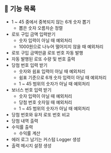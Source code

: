 ## 🚀 기능 목록
- 1 ~ 45 중에서 중복되지 않는 6개 숫자 뽑기
  - 뽑은 숫자 오름차순 정렬
- 로또 구입 금액 입력받기
  - 숫자 입력이 아닐 때 예외처리
  - 1000원으로 나누어 떨어지지 않을 때 예외처리
- 로또 구입 금액만큼 로또 번호 자동 발행
- 자동 발행된 로또 수량 및 번호 출력
- 당첨 번호 입력 받기
  - 숫자와 쉼표 입력이 아닐 때 예외처리
  - 쉼표 기준으로 6개 숫자 입력이 아닐 때 예외처리
  - 1 ~ 45 범위의 숫자가 아닐 때 예외처리
- 보너스 번호 입력 받기
  - 숫자 입력이 아닐 때 예외처리
  - 당첨 번호 숫자일 때 예외처리
  - 1 ~ 45 범위의 숫자가 아닐 때 예외처리
- 당첨 번호와 유저 로또 번호 비교
- 당첨 내역 출력
- 수익률 출력
  - 수익률 계산
- 에러 로그 남기는 커스텀 Logger 생성
- 출력 메시지 설정 생성